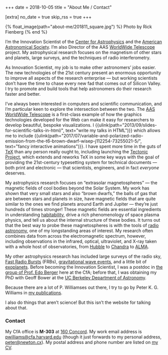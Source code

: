 +++
date = 2018-10-05
title = "About Me / Contact"

[extra]
no_date = true
skip_rss = true
+++

{% float_image(path="about-me/201811_square.jpg") %}
Photo by Rick Fienberg
{% end %}

I’m the Innovation Scientist of the
[Center for Astrophysics](https://www.cfa.harvard.edu/) and the
[American Astronomical Society](https://aas.org/). I’m also Director of the
AAS [WorldWide Telescope](http://worldwidetelescope.org/) project. My
astrophysical research focuses on the magnetism of other stars and planets,
large surveys, and the techniques of radio interferometry.

As Innovation Scientist, my job is to make other astronomers’ jobs easier. The
new technologies of the 21st century present an enormous opportunity to
improve all aspects of the research enterprise — but working scientists don’t
have the time to chase every new fad that comes out of Silicon Valley. I try
to promote and build tools that help astronomers do their research faster and
better.

I’ve always been interested in computers and scientific communication, and I’m
particular keen to explore the intersection between the two. The
[AAS WorldWide Telescope](http://worldwidetelescope.org/) is a first-class example
of how the graphics technologies developed for the Web can make it easy
for researchers to develop beautiful, bespoke visualizations. I
{{ulink(path="2013/09/slides-for-scientific-talks-in-html/", text="write my talks in HTML")}} which 
allows me to include
{{ulink(path="2017/07/variable-and-polarized-radio-emission-from-the-t6-brown-dwarf-wisep-j112254-73255021-5/",
text="fancy interactive animations")}}. I have spent more time in the guts of
[TeX](https://en.wikipedia.org/wiki/TeX) than any person really ought to,
including launching the
[Tectonic Project](https://tectonic-typesetting.github.io/), which extends and
reworks TeX in some key ways with the goal of providing the 21st-century
typesetting system for technical documents — both print and electronic — that
scientists, engineers, and in fact _everyone_ deserves.

My astrophysics research focuses on “extrasolar magnetospheres” — the magnetic
fields of cool bodies beyond the Solar System. My work has shown that very
small stars and also “brown dwarfs,” the balls of gas that are between stars
and planets in size, have magnetic fields that are quite similar to the ones
we find planets around Earth and Jupiter — they’re just hundreds of times
stronger! These magnetic fields are essential ingredients in understanding
[habitability](https://en.wikipedia.org/wiki/Planetary_habitability), drive a
rich phenomenology of space plasma physics, and tell us about the internal
structure of these bodies. It turns out that the best way to probe these
magnetospheres is with the tools of
[radio astronomy](https://en.wikipedia.org/wiki/Radio_astronomy), one of my
longstanding areas of interest. My research often combines data from across
the electromagnetic spectrum, however, including observations in the infrared,
optical, ultraviolet, and X-ray taken with a whole host of observatories, from
[Hubble](https://en.wikipedia.org/wiki/Hubble_Space_Telescope) to
[Chandra](http://chandra.harvard.edu/) to
[ALMA](http://www.almaobservatory.org/).

My other astrophysics research has included large surveys of the radio sky,
[Fast Radio Bursts](https://en.wikipedia.org/wiki/Fast_radio_burst) (FRBs),
[gravitational wave events](https://en.wikipedia.org/wiki/GW170817), and a
little bit of [exoplanets](https://en.wikipedia.org/wiki/Exoplanet). Before
becoming the Innovation Scientist, I was a postdoc in
[the group of Prof. Edo Berger](https://www.transients.science/) here at the
CfA; before that, I was obtaining my PhD with Geoff Bower at the
[UC Berkeley Department of Astronomy](https://astro.berkeley.edu/).

Because there are a lot of P. Williamses out there, I try to go by Peter K. G.
Williams in [my publications](./pubs.md).

I also do things that aren’t science! But this isn’t the website for talking
about that.


### Contact

My CfA office is **M-303** at [160 Concord](https://goo.gl/maps/4x5r67fTQDM2).
My work email address is
[pwilliams@cfa.harvard.edu](mailto:pwilliams@cfa.harvard.edu) (though it just
forwards to my personal address, [peter@newton.cx](mailto:peter@newton.cx)).
My postal address and phone number are listed on [my CV](./cv.md).

